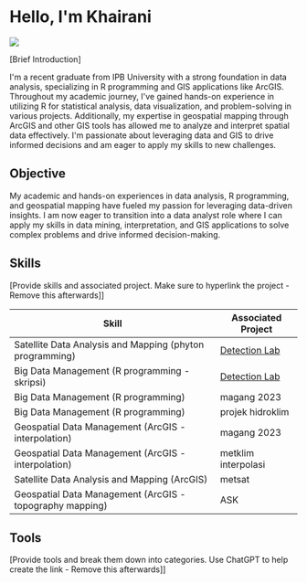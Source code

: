 # Hello, I'm Khairani
<a href="https://www.linkedin.com/in/khairani-kna-a650b5208/"><img src="https://img.shields.io/badge/-LinkedIn-0072b1?&style=for-the-badge&logo=linkedin&logoColor=white" /></a>

[Brief Introduction]

I'm a recent graduate from IPB University with a strong foundation in data analysis, specializing in R programming and GIS applications like ArcGIS. Throughout my academic journey, I've gained hands-on experience in utilizing R for statistical analysis, data visualization, and problem-solving in various projects. Additionally, my expertise in geospatial mapping through ArcGIS and other GIS tools has allowed me to analyze and interpret spatial data effectively. I'm passionate about leveraging data and GIS to drive informed decisions and am eager to apply my skills to new challenges.

## Objective

My academic and hands-on experiences in data analysis, R programming, and geospatial mapping have fueled my passion for leveraging data-driven insights. I am now eager to transition into a data analyst role where I can apply my skills in data mining, interpretation, and GIS applications to solve complex problems and drive informed decision-making.

## Skills
[Provide skills and associated project. Make sure to hyperlink the project - Remove this afterwards]]

| Skill                                         | Associated Project         |
|-----------------------------------------------|----------------------------|
| Satellite Data Analysis and Mapping (phyton programming)           | <a href="https://google.com">Detection Lab</a>|
| Big Data Management (R programming - skripsi)           | <a href="https://google.com">Detection Lab</a>|
| Big Data Management (R programming)           | magang 2023|
| Big Data Management (R programming)           | projek hidroklim|
| Geospatial Data Management (ArcGIS - interpolation)           | magang 2023|
| Geospatial Data Management (ArcGIS - interpolation)           | metklim interpolasi|
| Satellite Data Analysis and Mapping (ArcGIS)           | metsat|
| Geospatial Data Management (ArcGIS - topography mapping)           | ASK|


## Tools
[Provide tools and break them down into categories. Use ChatGPT to help create the link - Remove this afterwards]]
